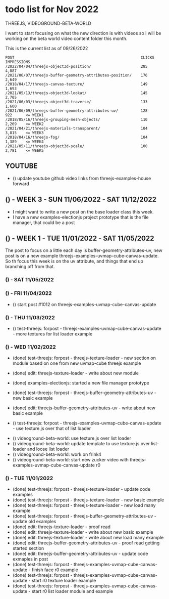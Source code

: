 # todo list for Nov 2022

THREEJS, VIDEOGROUND-BETA-WORLD

I want to start focusing on what the new direction is with videos so I will be working on the beta world video content folder this month.



This is the current list as of 09/26/2022
```
POST                                                        CLICKS  IMPRESSIONS
/2022/04/04/threejs-object3d-position/                      285     4,887
/2021/06/07/threejs-buffer-geometry-attributes-position/    176     2,649
/2018/04/17/threejs-canvas-texture/                         149     1,693
/2021/05/13/threejs-object3d-lookat/                        145     2,705
/2021/06/03/threejs-object3d-traverse/                      133     1,600
/2021/06/09/threejs-buffer-geometry-attributes-uv/          128     922      <= WEEK1
/2018/05/16/threejs-grouping-mesh-objects/                  110     2,269    <= WEEK2
/2021/04/21/threejs-materials-transparent/                  104     3,815    <= WEEK3
/2018/04/16/threejs-fog/                                    104     1,389    <= WEEK4
/2021/05/11/threejs-object3d-scale/                         100     2,781    <= WEEK5
```

## YOUTUBE
* () update youtube github video links from threejs-examples-house forward

<!-------- ----------
-- WEEK 2
---------- --------->
## () - WEEK 3 - SUN 11/06/2022 - SAT 11/12/2022
* I might want to write a new post on the base loader class this week.
* I have a new examples-electionjs project prototype that is the file manager, that could be a post


<!-------- ----------
-- WEEK 1
---------- --------->
## () - WEEK 1 - TUE 11/01/2022 - SAT 11/05/2022

The post to focus on a little each day is buffer-geometry-attributes-uv, new post is on a new example threejs-examples-uvmap-cube-canvas-update. So th focus this week is on the uv attribute, and things that end up branching off from that.

### () - SAT 11/05/2022

### () - FRI 11/04/2022
* () start post #1012 on threejs-examples-uvmap-cube-canvas-update

### () - THU 11/03/2022
<!-- test_threejs -->
* () test-threejs: forpost - threejs-examples-uvmap-cube-canvas-update - more textures for list loader example
<!-- EDIT -->

### () - WED 11/02/2022
* (done) test-threejs: forpost - threejs-texture-loader - new section on module based on one from new uvmap-cube threejs example
* (done) edit: threejs-texture-loader - write about new module
* (done) examples-electionjs: started a new file manager prototype
* (done) test-threejs: forpost - threejs-buffer-geometry-attributes-uv - new basic example
* (done) edit: threejs-buffer-geometry-attributes-uv - write about new basic example

* () test-threejs: forpost - threejs-examples-uvmap-cube-canvas-update - use texture.js over that of list loader

<!-- VIDEOGROUND-BETA-WORLD -->
* () videoground-beta-world: use texture.js over list loader
* () videoground-beta-world: update template to use texture.js over list-loader and loose list loader
* () videoground-beta-world: work on frink4
* () videoground-beta-world: start new zucker video with threejs-examples-uvmap-cube-canvas-update r0

### () - TUE 11/01/2022
* (done) test-threejs: forpost - threejs-texture-loader - update code examples
* (done) test-threejs: forpost - threejs-texture-loader - new basic example
* (done) test-threejs: forpost - threejs-texture-loader - new load many example
* (done) test-threejs: forpost - threejs-buffer-geometry-attributes-uv - update old examples
* (done) edit: threejs-texture-loader - proof read
* (done) edit: threejs-texture-loader - write about new basic example
* (done) edit: threejs-texture-loader - write about new load many example
* (done) edit: threejs-buffer-geometry-attributes-uv - proof read getting started section
* (done) edit: threejs-buffer-geometry-attributes-uv - update code exmaples in post
* (done) test-threejs: forpost - threejs-examples-uvmap-cube-canvas-update - finish face r0 example
* (done) test-threejs: forpost - threejs-examples-uvmap-cube-canvas-update - start r0 texture loader example
* (done) test-threejs: forpost - threejs-examples-uvmap-cube-canvas-update - start r0 list loader module and example
